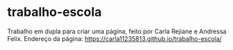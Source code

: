 # trabalho-escola
Trabalho em dupla para criar uma página, feito por Carla Rejiane e Andressa Felix. Endereço da página: https://carla11235813.github.io/trabalho-escola/
